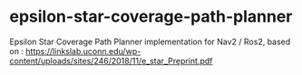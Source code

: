# epsilon-star-coverage-path-planner
Epsilon Star Coverage Path Planner implementation for Nav2 / Ros2, based on : https://linkslab.uconn.edu/wp-content/uploads/sites/246/2018/11/e_star_Preprint.pdf
